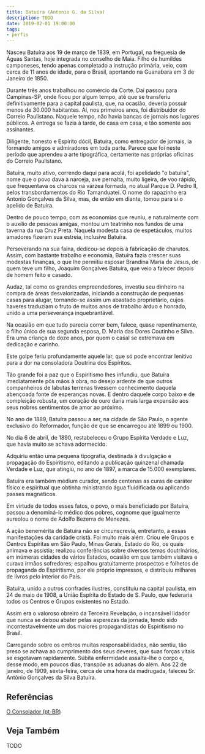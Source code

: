 ```yaml
---
title: Batuíra (Antonio G. da Silva)
description: TODO
date: 2019-02-01 19:00:00
tags: 
- perfis
---
```



Nasceu Batuíra aos 19 de março de 1839, em Portugal, na freguesia de Águas Santas, hoje integrada no conselho de Maia. Filho de humildes camponeses, tendo apenas completado a instrução primária, veio, com cerca de 11 anos de idade, para o Brasil, aportando na Guanabara em 3 de Janeiro de 1850.

Durante três anos trabalhou no comércio da Corte. Daí passou para Campinas-SP, onde ficou por algum tempo, até que se transferiu definitivamente para a capital paulista, que, na ocasião, deveria possuir menos de 30.000 habitantes. Aí, nos primeiros anos, foi distribuidor do Correio Paulistano. Naquele tempo, não havia bancas de jornais nos lugares públicos. A entrega se fazia à tarde, de casa em casa, e tão somente aos assinantes.

Diligente, honesto e Espírito dócil, Batuíra, como entregador de jornais, ia formando amigos e admiradores em toda parte. Parece que foi neste período que aprendeu a arte tipográfica, certamente nas próprias oficinas do Correio Paulistano.

Batuíra, muito ativo, correndo daqui para acolá, foi apelidado "o batuíra", nome que o povo dava à narceja, ave pernalta, muito ligeira, de voo rápido, que frequentava os charcos na várzea formada, no atual Parque D. Pedro II, pelos transbordamentos do Rio Tamanduateí. O nome do rapazinho era Antonio Gonçalves da Silva, mas, de então em diante, tomou para si o apelido de Batuíra.

Dentro de pouco tempo, com as economias que reuniu, e naturalmente com o auxílio de pessoas amigas, montou um teatrinho nos fundos de uma taverna da rua Cruz Preta. Naquela modesta casa de espetáculos, muitos amadores fizeram sua estreia, inclusive Batuíra.

Perseverando na sua faina, dedicou-se depois à fabricação de charutos. Assim, com bastante trabalho e economia, Batuíra fazia crescer suas modestas finanças, o que lhe permitiu esposar Brandina Maria de Jesus, de quem teve um filho, Joaquim Gonçalves Batuíra, que veio a falecer depois de homem feito e casado.

Audaz, tal como os grandes empreendedores, investiu seu dinheiro na compra de áreas desvalorizadas, iniciando a construção de pequenas casas para alugar, tornando-se assim um abastado proprietário, cujos haveres traduziam o fruto de muitos anos de trabalho árduo e honrado, unido a uma perseverança inquebrantável.

Na ocasião em que tudo parecia correr bem, falece, quase repentinamente, o filho único de sua segunda esposa, D. Maria das Dores Coutinho e Silva. Era uma criança de doze anos, por quem o casal se extremava em dedicação e carinho.

Este golpe feriu profundamente aquele lar, que só pode encontrar lenitivo para a dor na consoladora Doutrina dos Espíritos.

Tão grande foi a paz que o Espiritismo lhes infundiu, que Batuíra imediatamente pôs mãos à obra, no desejo ardente de que outros companheiros de labutas terrenas tivessem conhecimento daquela abençoada fonte de esperanças novas. E dentro daquele corpo baixo e de compleição robusta, um coração de ouro daria mais larga expansão aos seus nobres sentimentos de amor ao próximo.

No ano de 1889, Batuíra passou a ser, na cidade de São Paulo, o agente exclusivo do Reformador, função de que se encarregou até 1899 ou 1900.

No dia 6 de abril, de 1890, restabeleceu o Grupo Espírita Verdade e Luz, que havia muito se achava adormecido.

Adquiriu então uma pequena tipografia, destinada à divulgação e propagação do Espiritismo, editando a publicação quinzenal chamada Verdade e Luz, que atingiu, no ano de 1897, a marca de 15.000 exemplares.

Batuíra era também médium curador, sendo centenas as curas de caráter físico e espiritual que obtinha ministrando água fluidificada ou aplicando passes magnéticos.

Em virtude de todos esses fatos, o povo, o mais beneficiado por Batuíra, passou a denominá-lo médico dos pobres, cognome que igualmente aureolou o nome de Adolfo Bezerra de Menezes.

A ação benemérita de Batuíra não se circunscrevia, entretanto, a essas manifestações da caridade cristã. Foi muito mais além. Criou ele Grupos e Centros Espíritas em São Paulo, Minas Gerais, Estado do Rio, os quais animava e assistia; realizou conferências sobre diversos temas doutrinários, em inúmeras cidades de vários Estados, ocasião em que também visitava e curava irmãos sofredores; espalhou gratuitamente prospectos e folhetos de propaganda do Espiritismo, por ele próprio impressos, e distribuiu milhares de livros pelo interior do País.

Batuíra, unido a outros confrades ilustres, constituiu na capital paulista, em 24 de maio de 1908, a União Espírita do Estado de S. Paulo, que federaria todos os Centros e Grupos existentes no Estado.

Assim era o valoroso obreiro da Terceira Revelação, o incansável lidador que nunca se deixou abater pelas asperezas da jornada, tendo sido incontestavelmente um dos maiores propagandistas do Espiritismo no Brasil.

Carregando sobre os ombros muitas responsabilidades, não sentiu, tão preso se achava ao cumprimento dos seus deveres, que suas forças vitais se esgotavam rapidamente. Súbita enfermidade assalta-lhe o corpo e, desse modo, em poucos dias, transpõe as aduanas do além. Aos 22 de janeiro, de 1909, sexta-feira, cerca de uma hora da madrugada, faleceu Sr. Antônio Gonçalves da Silva Batuíra.


## Referências
[O Consolador (pt-BR)](http://www.oconsolador.com.br/linkfixo/biografias/batuira.html)

## Veja Também
TODO


